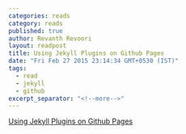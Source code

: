 ```yaml
---
categories: reads
category: reads
published: true
author: Revanth Revoori
layout: readpost
title: Using Jekyll Plugins on Github Pages
date: "Fri Feb 27 2015 23:14:34 GMT+0530 (IST)"
tags: 
  - read
  - jekyll
  - github
excerpt_separator: "<!--more-->"
---
```




<a class="embedly-card" href="http://blog.nitrous.io/2013/08/30/using-jekyll-plugins-on-github-pages.html">Using Jekyll Plugins on Github Pages  <i class="fa fa-external-link"></i></a>
<!--more-->
